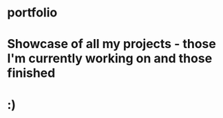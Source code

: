 # portfolio

# Showcase of all my projects - those I'm currently working on and those finished
# :)
